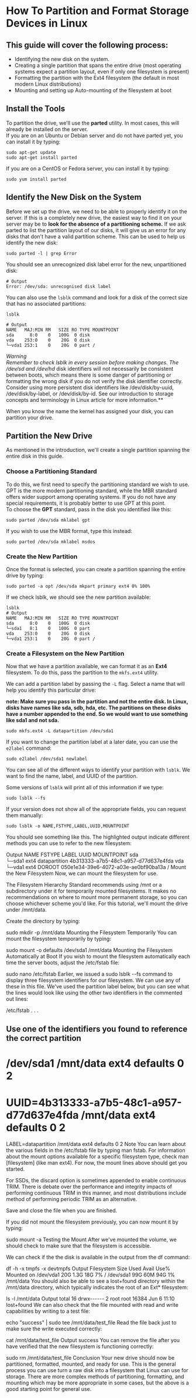 # How To Partition and Format Storage Devices in Linux

## This guide will cover the following process:
* Identifying the new disk on the system.
* Creating a single partition that spans the entire drive (most operating systems expect a partition layout, even if only one filesystem is present)
* Formatting the partition with the Ext4 filesystem (the default in most modern Linux distributions)
* Mounting and setting up Auto-mounting of the filesystem at boot

## Install the Tools
To partition the drive, we'll use the **parted** utility. In most cases, this will already be installed on the server.  
If you are on an Ubuntu or Debian server and do not have parted yet, you can install it by typing:
```shell
sudo apt-get update
sudo apt-get install parted
```
If you are on a CentOS or Fedora server, you can install it by typing:  
```shell
sudo yum install parted
```

## Identify the New Disk on the System
Before we set up the drive, we need to be able to properly identify it on the server. 
If this is a completely new drive, the easiest way to find it on your server may be to **look for the absence of a partitioning scheme.** If we ask parted to list the partition layout of our disks, it will give us an error for any disks that don't have a valid partition scheme. This can be used to help us identify the new disk:

```shell
sudo parted -l | grep Error
```

You should see an unrecognized disk label error for the new, unpartitioned disk:
```shell
# Output
Error: /dev/sda: unrecognised disk label
```
You can also use the `lsblk` command and look for a disk of the correct size that has no associated partitions:

```shell
lsblk

# Output
NAME   MAJ:MIN RM   SIZE RO TYPE MOUNTPOINT
sda      8:0    0   100G  0 disk 
vda    253:0    0    20G  0 disk 
└─vda1 253:1    0    20G  0 part /
```

**Warning  
Remember to check lsblk in every session before making changes. The /dev/sd* and /dev/hd* disk identifiers will not necessarily be consistent between boots, which means there is some danger of partitioning or formatting the wrong disk if you do not verify the disk identifier correctly.
Consider using more persistent disk identifiers like /dev/disk/by-uuid, /dev/disk/by-label, or /dev/disk/by-id. See our introduction to storage concepts and terminology in Linux article for more information.**

When you know the name the kernel has assigned your disk, you can partition your drive.

## Partition the New Drive
As mentioned in the introduction, we'll create a single partition spanning the entire disk in this guide.

### Choose a Partitioning Standard
To do this, we first need to specify the partitioning standard we wish to use. GPT is the more modern partitioning standard, while the MBR standard offers wider support among operating systems. If you do not have any special requirements, it is probably better to use GPT at this point.  
To choose the **GPT** standard, pass in the disk you identified like this:
```shell
sudo parted /dev/sda mklabel gpt
```

If you wish to use the MBR format, type this instead:
```shell
sudo parted /dev/sda mklabel msdos
```
### Create the New Partition
Once the format is selected, you can create a partition spanning the entire drive by typing:
```shell
sudo parted -a opt /dev/sda mkpart primary ext4 0% 100%
```
If we check lsblk, we should see the new partition available:

```shell
lsblk
# Output
NAME   MAJ:MIN RM   SIZE RO TYPE MOUNTPOINT
sda      8:0    0   100G  0 disk 
└─sda1   8:1    0   100G  0 part 
vda    253:0    0    20G  0 disk 
└─vda1 253:1    0    20G  0 part /
```

### Create a Filesystem on the New Partition
Now that we have a partition available, we can format it as an **Ext4** filesystem. To do this, pass the partition to the `mkfs.ext4` utility.  

We can add a partition label by passing the `-L` flag. Select a name that will help you identify this particular drive:

**note: 
Make sure you pass in the partition and not the entire disk. In Linux, disks have names like sda, sdb, hda, etc. The partitions on these disks have a number appended to the end. So we would want to use something like sda1 and not sda.**

```shell
sudo mkfs.ext4 -L datapartition /dev/sda1
```
If you want to change the partition label at a later date, you can use the `e2label` command:
```shell
sudo e2label /dev/sda1 newlabel
```

You can see all of the different ways to identify your partition with `lsblk`. We want to find the name, label, and UUID of the partition.

Some versions of `lsblk` will print all of this information if we type:

```shell
sudo lsblk --fs
```

If your version does not show all of the appropriate fields, you can request them manually:
```shell
sudo lsblk -o NAME,FSTYPE,LABEL,UUID,MOUNTPOINT
```
You should see something like this. The highlighted output indicate different methods you can use to refer to the new filesystem:

Output
NAME   FSTYPE LABEL         UUID                                 MOUNTPOINT
sda                                                              
└─sda1 ext4   datapartition 4b313333-a7b5-48c1-a957-d77d637e4fda 
vda                                                              
└─vda1 ext4   DOROOT        050e1e34-39e6-4072-a03e-ae0bf90ba13a /
Mount the New Filesystem
Now, we can mount the filesystem for use.

The Filesystem Hierarchy Standard recommends using /mnt or a subdirectory under it for temporarily mounted filesystems. It makes no recommendations on where to mount more permanent storage, so you can choose whichever scheme you'd like. For this tutorial, we'll mount the drive under /mnt/data.

Create the directory by typing:

sudo mkdir -p /mnt/data
Mounting the Filesystem Temporarily
You can mount the filesystem temporarily by typing:

sudo mount -o defaults /dev/sda1 /mnt/data
Mounting the Filesystem Automatically at Boot
If you wish to mount the filesystem automatically each time the server boots, adjust the /etc/fstab file:

sudo nano /etc/fstab
Earlier, we issued a sudo lsblk --fs command to display three filesystem identifiers for our filesystem. We can use any of these in this file. We've used the partition label below, but you can see what the lines would look like using the other two identifiers in the commented out lines:

/etc/fstab
. . .
## Use one of the identifiers you found to reference the correct partition
# /dev/sda1 /mnt/data ext4 defaults 0 2
# UUID=4b313333-a7b5-48c1-a957-d77d637e4fda /mnt/data ext4 defaults 0 2
LABEL=datapartition /mnt/data ext4 defaults 0 2
Note
You can learn about the various fields in the /etc/fstab file by typing man fstab. For information about the mount options available for a specific filesystem type, check man [filesystem] (like man ext4). For now, the mount lines above should get you started.

For SSDs, the discard option is sometimes appended to enable continuous TRIM. There is debate over the performance and integrity impacts of performing continuous TRIM in this manner, and most distributions include method of performing periodic TRIM as an alternative.

Save and close the file when you are finished.

If you did not mount the filesystem previously, you can now mount it by typing:

sudo mount -a
Testing the Mount
After we've mounted the volume, we should check to make sure that the filesystem is accessible.

We can check if the the disk is available in the output from the df command:

df -h -x tmpfs -x devtmpfs
Output
Filesystem      Size  Used Avail Use% Mounted on
/dev/vda1        20G  1.3G   18G   7% /
/dev/sda1        99G   60M   94G   1% /mnt/data
You should also be able to see a lost+found directory within the /mnt/data directory, which typically indicates the root of an Ext* filesystem:

ls -l /mnt/data
Output
total 16
drwx------ 2 root root 16384 Jun  6 11:10 lost+found
We can also check that the file mounted with read and write capabilities by writing to a test file:

echo "success" | sudo tee /mnt/data/test_file
Read the file back just to make sure the write executed correctly:

cat /mnt/data/test_file
Output
success
You can remove the file after you have verified that the new filesystem is functioning correctly:

sudo rm /mnt/data/test_file
Conclusion
Your new drive should now be partitioned, formatted, mounted, and ready for use. This is the general process you can use turn a raw disk into a filesystem that Linux can use for storage. There are more complex methods of partitioning, formatting, and mounting which may be more appropriate in some cases, but the above is a good starting point for general use.